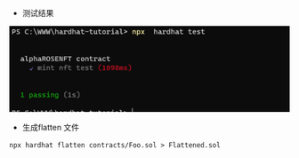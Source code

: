
- 测试结果

![img.png](img.png)

- 生成flatten 文件
~~~
npx hardhat flatten contracts/Foo.sol > Flattened.sol
~~~